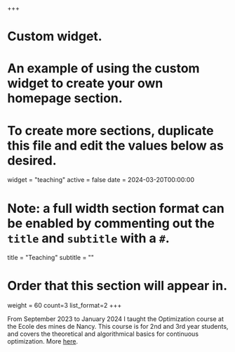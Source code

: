 +++
# Custom widget.
# An example of using the custom widget to create your own homepage section.
# To create more sections, duplicate this file and edit the values below as desired.
widget = "teaching"
active = false
date = 2024-03-20T00:00:00

# Note: a full width section format can be enabled by commenting out the `title` and `subtitle` with a `#`.
title = "Teaching"
subtitle = ""

# Order that this section will appear in.
weight = 60
count=3
list_format=2
+++

From September 2023 to January 2024 I taught the Optimization course at the Ecole des mines de Nancy. This course is for 2nd and 3rd year students, and covers the theoretical and algorithmical basics for continuous optimization. More [here](https://arche.univ-lorraine.fr/course/view.php?id=66423).

